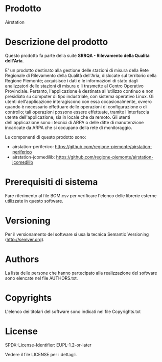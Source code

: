 # Prodotto
Airstation
# Descrizione del prodotto
Questo prodotto fa parte della suite **SRRQA - Rilevamento della Qualità dell'Aria**.

E' un prodotto destinato alla gestione delle stazioni di misura della Rete Regionale di Rilevamento della Qualità dell'Aria, dislocate sul territorio della Regione Piemonte; acquisisce i dati e le informazioni di stato dagli analizzatori delle stazioni di misura e li trasmette al Centro Operativo Provinciale. Pertanto, l'applicazione è destinata all'utilizzo continuo e non presidiato su computer di tipo industriale, con sistema operativo Linux.
Gli utenti dell'applicazione interagiscono con essa occasionalmente, ovvero quando è necessario effettuare delle operazioni di configurazione o di controllo; tali operazioni possono essere effettuate, tramite l'interfaccia utente dell'applicazione, sia in locale che da remoto. Gli utenti dell'applicazione sono i tecnici di ARPA o delle ditte di manutenzione incaricate da ARPA  che si occupano della rete di monitoraggio.

Le componenti di questo prodotto sono:
* airstation-periferico: https://github.com/regione-piemonte/airstation-periferico
* airstation-jcomedilib: https://github.com/regione-piemonte/airstation-jcomedilib

# Prerequisiti di sistema 
Fare riferimento al file BOM.csv per verificare l'elenco delle librerie esterne utilizzate in questo software.

# Versioning
Per il versionamento del software si usa la tecnica Semantic Versioning (http://semver.org).

# Authors
La lista delle persone che hanno partecipato alla realizzazione del software sono  elencate nel file AUTHORS.txt.

# Copyrights
L'elenco dei titolari del software sono indicati nel file Copyrights.txt

# License 
SPDX-License-Identifier: EUPL-1.2-or-later

Vedere il file LICENSE per i dettagli.